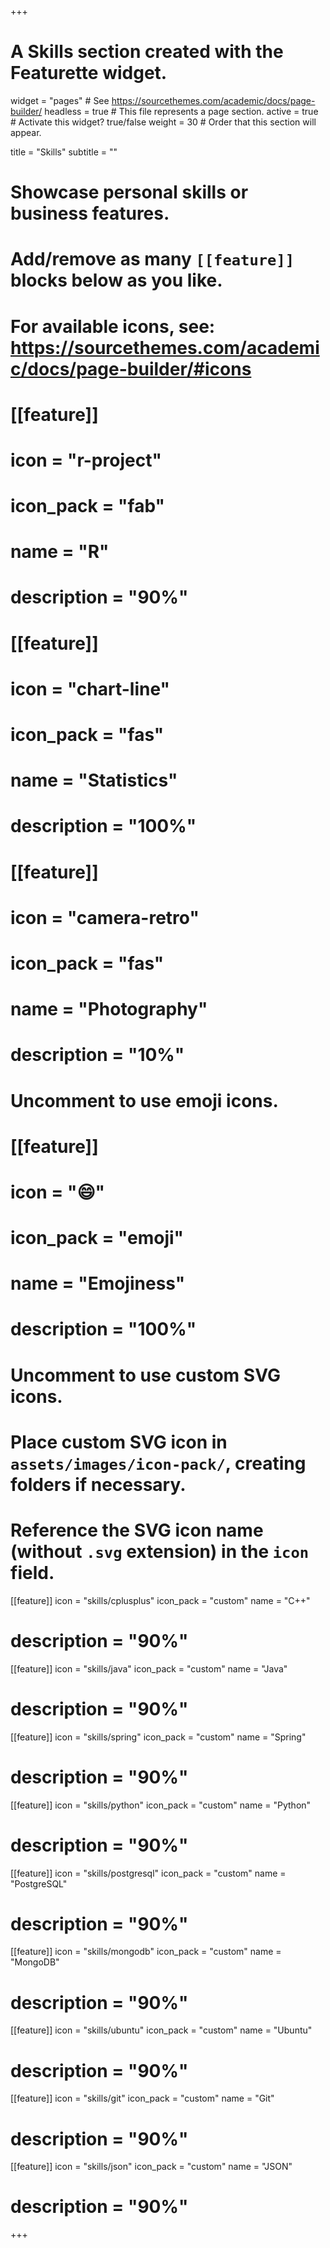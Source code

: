 +++
# A Skills section created with the Featurette widget.
widget = "pages"  # See https://sourcethemes.com/academic/docs/page-builder/
headless = true  # This file represents a page section.
active = true  # Activate this widget? true/false
weight = 30  # Order that this section will appear.

title = "Skills"
subtitle = ""

# Showcase personal skills or business features.
# 
# Add/remove as many `[[feature]]` blocks below as you like.
# 
# For available icons, see: https://sourcethemes.com/academic/docs/page-builder/#icons

# [[feature]]
#  icon = "r-project"
#  icon_pack = "fab"
#  name = "R"
#  description = "90%"
  
# [[feature]]
#  icon = "chart-line"
#  icon_pack = "fas"
#  name = "Statistics"
#  description = "100%"  
  
# [[feature]]
#  icon = "camera-retro"
#  icon_pack = "fas"
# name = "Photography"
#  description = "10%"

# Uncomment to use emoji icons.
# [[feature]]
#  icon = ":smile:"
#  icon_pack = "emoji"
#  name = "Emojiness"
#  description = "100%"  

# Uncomment to use custom SVG icons.
# Place custom SVG icon in `assets/images/icon-pack/`, creating folders if necessary.
# Reference the SVG icon name (without `.svg` extension) in the `icon` field.
  [[feature]]
  icon = "skills/cplusplus"
  icon_pack = "custom"
  name = "C++"
#  description = "90%"

[[feature]]
  icon = "skills/java"
  icon_pack = "custom"
  name = "Java"
#  description = "90%"

[[feature]]
  icon = "skills/spring"
  icon_pack = "custom"
  name = "Spring"
#  description = "90%"

[[feature]]
  icon = "skills/python"
  icon_pack = "custom"
  name = "Python"
#  description = "90%"

[[feature]]
  icon = "skills/postgresql"
  icon_pack = "custom"
  name = "PostgreSQL"
#  description = "90%"

[[feature]]
  icon = "skills/mongodb"
  icon_pack = "custom"
  name = "MongoDB"
#  description = "90%"

[[feature]]
  icon = "skills/ubuntu"
  icon_pack = "custom"
  name = "Ubuntu"
#  description = "90%"

[[feature]]
  icon = "skills/git"
  icon_pack = "custom"
  name = "Git"
#  description = "90%"

[[feature]]
  icon = "skills/json"
  icon_pack = "custom"
  name = "JSON"
#  description = "90%"

+++
